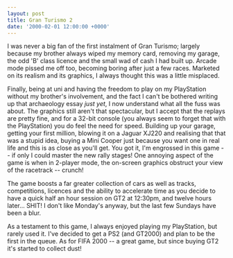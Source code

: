 ```yaml
---
layout: post
title: Gran Turismo 2
date: '2000-02-01 12:00:00 +0000'
---
```

I was never a big fan of the first instalment of Gran Turismo; largely because my brother always wiped my memory card, removing my garage, the odd 'B' class licence and the small wad of cash I had built up. Arcade mode pissed me off too, becoming boring after just a few races. Marketed on its realism and its graphics, I always thought this was a little misplaced.

Finally, being at uni and having the freedom to play on my PlayStation without my brother's involvement, and the fact I can't be bothered writing up that archaeology essay _just yet_, I now understand what all the fuss was about. The graphics still aren't that spectacular, but I accept that the replays are pretty fine, and for a 32-bit console (you always seem to forget that with the PlayStation) you do feel the need for speed. Building up your garage, getting your first million, blowing it on a Jaguar XJ220 and realising that that was a stupid idea, buying a Mini Cooper just because you want one in real life and this is as close as you'll get. You got it, I'm engrossed in this game -- if only I could master the new rally stages! One annoying aspect of the game is when in 2-player mode, the on-screen graphics obstruct your view of the racetrack -- crunch!

The game boosts a far greater collection of cars as well as tracks, competitions, licences and the ability to accelerate time as you decide to have a quick half an hour session on GT2 at 12:30pm, and twelve hours later... SHIT! I don't like Monday's anyway, but the last few Sundays have been a blur.

As a testament to this game, I always enjoyed playing my PlayStation, but rarely used it. I've decided to get a PS2 (and GT2000) and plan to be the first in the queue. As for FIFA 2000 -- a great game, but since buying GT2 it's started to collect dust!